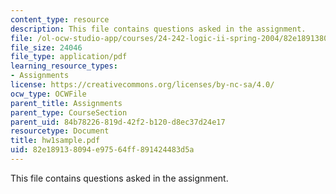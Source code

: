 ```yaml
---
content_type: resource
description: This file contains questions asked in the assignment.
file: /ol-ocw-studio-app/courses/24-242-logic-ii-spring-2004/82e189138094e97564ff891424483d5a_hw1sample.pdf
file_size: 24046
file_type: application/pdf
learning_resource_types:
- Assignments
license: https://creativecommons.org/licenses/by-nc-sa/4.0/
ocw_type: OCWFile
parent_title: Assignments
parent_type: CourseSection
parent_uid: 84b78226-819d-42f2-b120-d8ec37d24e17
resourcetype: Document
title: hw1sample.pdf
uid: 82e18913-8094-e975-64ff-891424483d5a
---
```

This file contains questions asked in the assignment.